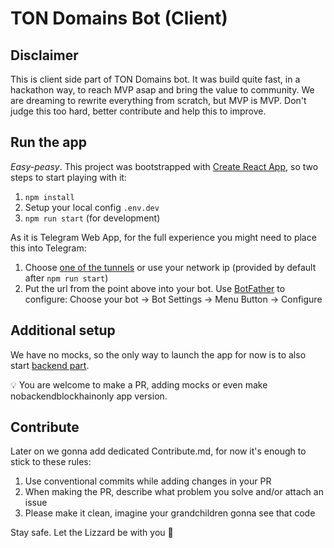 # TON Domains Bot (Client)

## Disclaimer

This is client side part of TON Domains bot. It was build quite fast, in a hackathon way, to reach MVP asap and bring the value to community. 
We are dreaming to rewrite everything from scratch, but MVP is MVP. 
Don't judge this too hard, better contribute and help this to improve.

## Run the app

*Easy-peasy*. This project was bootstrapped with [Create React App](https://github.com/facebook/create-react-app), so two steps to start playing with it:
1. `npm install`
2. Setup your local config `.env.dev`
2. `npm run start` (for development)

As it is Telegram Web App, for the full experience you might need to place this into Telegram:
1. Choose [one of the tunnels](https://github.com/anderspitman/awesome-tunneling) or use your network ip (provided by default after `npm run start`)
2. Put the url from the point above into your bot. Use [BotFather](https://telegram.me/BotFather) to configure: Choose your bot -> Bot Settings -> Menu Button -> Configure

## Additional setup

We have no mocks, so the only way to launch the app for now is to also start [backend part](https://github.com/Tonstarter/ton-domains-backend). 

💡 You are welcome to make a PR, adding mocks or even make nobackendblockhainonly app version.

## Contribute

Later on we gonna add dedicated Contribute.md, for now it's enough to stick to these rules:

1. Use conventional commits while adding changes in your PR
2. When making the PR, describe what problem you solve and/or attach an issue
3. Please make it clean, imagine your grandchildren gonna see that code

Stay safe. Let the Lizzard be with you 🦎